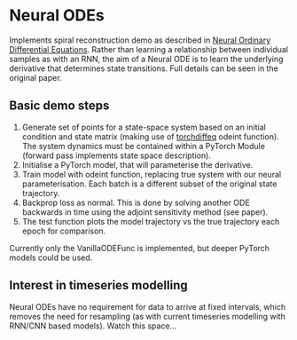 # Neural ODEs

Implements spiral reconstruction demo as described in [Neural Ordinary Differential Equations](https://arxiv.org/pdf/1806.07366.pdf). Rather than learning a relationship between individual samples as with an RNN, the aim of a Neural ODE is to learn the underlying derivative that determines state transitions. Full details can be seen in the original paper.

## Basic demo steps
1. Generate set of points for a state-space system based on an initial condition and state matrix (making use of [torchdiffeq](https://github.com/rtqichen/torchdiffeq) odeint function). The system dynamics must be contained within a PyTorch Module (forward pass implements state space description).
2. Initialise a PyTorch model, that will parameterise the derivative.
3. Train model with odeint function, replacing true system with our neural parameterisation. Each batch is a different subset of the original state trajectory.
4. Backprop loss as normal. This is done by solving another ODE backwards in time using the adjoint sensitivity method (see paper).
5. The test function plots the model trajectory vs the true trajectory each epoch for comparison.

Currently only the VanillaODEFunc is implemented, but deeper PyTorch models could be used.

## Interest in timeseries modelling
Neural ODEs have no requirement for data to arrive at fixed intervals, which removes the need for resampling (as with current timeseries modelling with RNN/CNN based models). Watch this space...